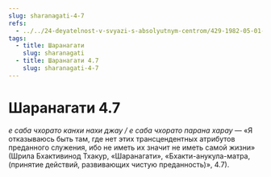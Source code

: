 ```yaml
---
slug: sharanagati-4-7
refs:
  - ../../24-deyatelnost-v-svyazi-s-absolyutnym-centrom/429-1982-05-01-b2-istinnaya-krasota-eto-to-chto-privlekatelno-dlya-krishny.md
tags:
  - title: Шаранагати
    slug: sharanagati
  - title: Шаранагати 4.7
    slug: sharanagati-4-7
---
```


# Шаранагати 4.7

*е саба чхорато канхи нахи джау / е саба чхорато парана харау* — «Я отказываюсь быть там, где нет этих трансцендентных атрибутов преданного служения, ибо не иметь их значит не иметь самой жизни» (Шрила Бхактивинод Тхакур, «Шаранагати», «Бхакти-анукула-матра, (принятие действий, развивающих чистую преданность)», 4.7).

